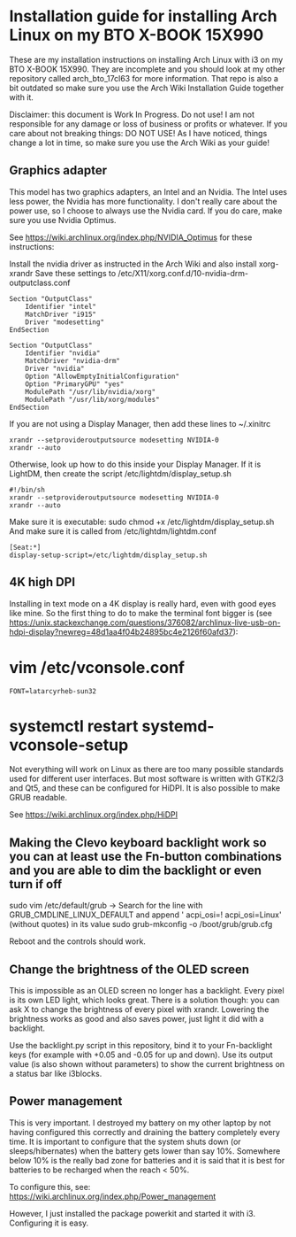 # Installation guide for installing Arch Linux on my BTO X-BOOK 15X990
These are my installation instructions on installing Arch Linux with i3 on my BTO X-BOOK 15X990. They are incomplete and you should look at my other repository called arch_bto_17cl63 for more information. That repo is also a bit outdated so make sure you use the Arch Wiki Installation Guide together with it.

Disclaimer: this document is Work In Progress. Do not use! I am not responsible for any damage or loss of business or profits or whatever. If you care about not breaking things: DO NOT USE! As I have noticed, things change a lot in time, so make sure you use the Arch Wiki as your guide!

## Graphics adapter
This model has two graphics adapters, an Intel and an Nvidia. The Intel uses less power, the Nvidia has more functionality.
I don't really care about the power use, so I choose to always use the Nvidia card. If you do care, make sure you use Nvidia Optimus.

See https://wiki.archlinux.org/index.php/NVIDIA_Optimus for these instructions:

Install the nvidia driver as instructed in the Arch Wiki and also install xorg-xrandr
Save these settings to /etc/X11/xorg.conf.d/10-nvidia-drm-outputclass.conf
```
Section "OutputClass"
    Identifier "intel"
    MatchDriver "i915"
    Driver "modesetting"
EndSection

Section "OutputClass"
    Identifier "nvidia"
    MatchDriver "nvidia-drm"
    Driver "nvidia"
    Option "AllowEmptyInitialConfiguration"
    Option "PrimaryGPU" "yes"
    ModulePath "/usr/lib/nvidia/xorg"
    ModulePath "/usr/lib/xorg/modules"
EndSection
```

If you are not using a Display Manager, then add these lines to ~/.xinitrc
```
xrandr --setprovideroutputsource modesetting NVIDIA-0
xrandr --auto
```
Otherwise, look up how to do this inside your Display Manager. If it is LightDM, then create the script /etc/lightdm/display_setup.sh
```
#!/bin/sh
xrandr --setprovideroutputsource modesetting NVIDIA-0
xrandr --auto
```
Make sure it is executable: sudo chmod +x /etc/lightdm/display_setup.sh
And make sure it is called from /etc/lightdm/lightdm.conf
```
[Seat:*]
display-setup-script=/etc/lightdm/display_setup.sh
```

## 4K high DPI
Installing in text mode on a 4K display is really hard, even with good eyes like mine. So the first thing to do to make the terminal font bigger is (see https://unix.stackexchange.com/questions/376082/archlinux-live-usb-on-hdpi-display?newreg=48d1aa4f04b24895bc4e2126f60afd37):
# vim /etc/vconsole.conf
```
FONT=latarcyrheb-sun32
```
# systemctl restart systemd-vconsole-setup

Not everything will work on Linux as there are too many possible standards used for different user interfaces. But most software is written with GTK2/3 and Qt5, and these can be configured for HiDPI. It is also possible to make GRUB readable.

See https://wiki.archlinux.org/index.php/HiDPI


## Making the Clevo keyboard backlight work so you can at least use the Fn-button combinations and you are able to dim the backlight or even turn if off

  sudo vim /etc/default/grub
  -> Search for the line with GRUB_CMDLINE_LINUX_DEFAULT and append ' acpi_osi=! acpi_osi=Linux' (without quotes) in its value
  sudo grub-mkconfig -o /boot/grub/grub.cfg

Reboot and the controls should work.

## Change the brightness of the OLED screen
This is impossible as an OLED screen no longer has a backlight. Every pixel is its own LED light, which looks great.
There is a solution though: you can ask X to change the brightness of every pixel with xrandr.
Lowering the brightness works as good and also saves power, just light it did with a backlight.

Use the backlight.py script in this repository, bind it to your Fn-backlight keys (for example with +0.05 and -0.05 for up and down). Use its output value (is also shown without parameters) to show the current brightness on a status bar like i3blocks.

## Power management
This is very important. I destroyed my battery on my other laptop by not having configured this correctly and draining the battery completely every time. It is important to configure that the system shuts down (or sleeps/hibernates) when the battery gets lower than say 10%. Somewhere below 10% is the really bad zone for batteries and it is said that it is best for batteries to be recharged when the reach < 50%.

To configure this, see: https://wiki.archlinux.org/index.php/Power_management

However, I just installed the package powerkit and started it with i3. Configuring it is easy.
